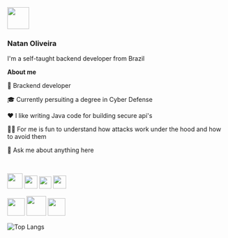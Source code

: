 <img src="https://avatars.githubusercontent.com/u/172435339?v=4" height="50px" />  

### Natan Oliveira

I'm a self-taught backend developer from Brazil 

**About me**

💼 Brackend developer

🎓 Currently persuiting a degree in Cyber Defense

❤️ I like writing Java code for building secure api's

🕵️‍♀️ For me is fun to understand how attacks work under the hood and how to avoid them

💬 Ask me about anything here

<br/>

<img src="https://cdn.jsdelivr.net/gh/devicons/devicon@latest/icons/java/java-original-wordmark.svg" height="35px" />  <img src="https://cdn.jsdelivr.net/gh/devicons/devicon@latest/icons/python/python-original-wordmark.svg" height="30px" />  <img src="https://cdn.jsdelivr.net/gh/devicons/devicon@latest/icons/javascript/javascript-plain.svg" height="28px" />  <img src="https://cdn.jsdelivr.net/gh/devicons/devicon@latest/icons/sqldeveloper/sqldeveloper-original.svg" height="30px" />

<img src="https://tryhackme-badges.s3.amazonaws.com/NN4TT4NN.png" height="40px" />  <img src="https://tryhackme.com/img/badges/mrrobot.svg" height="45px" />  <img src="https://tryhackme.com/img/badges/owasptop10.svg" height="40px" />  

![Top Langs](https://github-readme-stats.vercel.app/api/top-langs/?username=natanzeraa&layout=compact&theme=onedark&size_weight=0.5&count_weight=0.5)


<!-- <img src="https://readme-typing-svg.herokuapp.com?font=Jetbrains+mono&size=14&duration=5000&color=33FF33&center=false&vCenter=false&width=500&lines=Hello,+friend;Control+is+an+illusion;We+are+the+99%;Democracy+is+hacked;I'm+not+a+vigilante+hacker+I'm+a+soldier;The+world+is+a+dangerous+place+,+Elliot;Not+because+of+those+who+do+evil;But+because+of+those+who+look+on+and+do+nothing;Is+any+of+it+real+?+I+mean+,+look+at+this;+Look+at+it+!;A+world+built+on+fantasy;The+top+1%+of+the+top+1%;The+guys+who+play+God+without+permission;Nothing+is+coincidence+Everything+is+meant+to+be" alt="Typing SVG"/> -->
